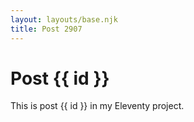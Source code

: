 ```yaml
---
layout: layouts/base.njk
title: Post 2907
---
```


# Post {{ id }}

This is post {{ id }} in my Eleventy project.
